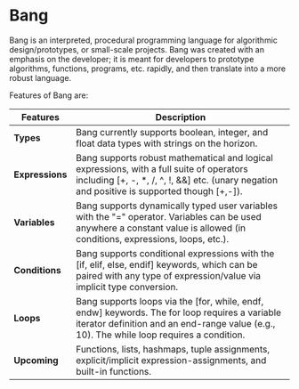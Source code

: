 # Bang
Bang is an interpreted, procedural programming language for algorithmic design/prototypes, or small-scale projects. Bang was created with an emphasis on the developer; it is meant for developers to prototype algorithms, functions, programs, etc. rapidly, and then translate into a more robust language.

Features of Bang are:

| **Features**  | **Description**                                                                                       |
|---------------|-------------------------------------------------------------------------------------------------------|
| **Types**     | Bang currently supports boolean, integer, and float data types with strings on the horizon.          |
| **Expressions** | Bang supports robust mathematical and logical expressions, with a full suite of operators including [+, -, *, /, ^, !, &&] etc. (unary negation and positive is supported though [+,-]). |
| **Variables** | Bang supports dynamically typed user variables with the "=" operator. Variables can be used anywhere a constant value is allowed (in conditions, expressions, loops, etc.). |
| **Conditions** | Bang supports conditional expressions with the [if, elif, else, endif] keywords, which can be paired with any type of expression/value via implicit type conversion. |
| **Loops**     | Bang supports loops via the [for, while, endf, endw] keywords. The for loop requires a variable iterator definition and an end-range value (e.g., 10). The while loop requires a condition. |
| **Upcoming**  | Functions, lists, hashmaps, tuple assignments, explicit/implicit expression-assignments, and built-in functions. |
